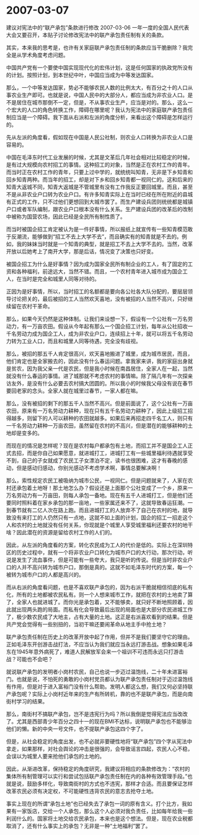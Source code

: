# 2007-03-07

建议对宪法中的“联产承包”条款进行修改    2007-03-06   一年一度的全国人民代表大会又要召开，本贴子讨论修改宪法中的联产承包责任制有关的条款。

其实，本来我的思考是，也许有关家庭联产承包责任制的条款应当干脆删除？我完全是从学术角度考虑问题。

中国共产党有一个要使中国实现现代化的宏伟计划，这是任何国家的执政党所没有的计划。按照计划，到本世纪中叶，中国应当成为中等发达国家。

那么，一个中等发达国家，势必不能够农民人数的比例太大，有百分之十的人口从事农业生产即可。也就是说，中国人民中的大部分人，都应当成为非农业人口。是不是居住在城市那倒不一定，但是，不从事农业生产，应当是对的。那么，这么一个宏大的人口的角色转换工作，障碍在哪里呢？我认为宪法中的家庭联产承包责任制应当是一个障碍。我下面从右派和左派的角度分析，来看出这个障碍是怎样运行的。

先从左派的角度看，假如现在中国是人民公社制，则农业人口转换为非农业人口是容易的。

中国在毛泽东时代工业发展的时候，尤其是文革后几年社会相对比较稳定的时候，是有过大规模向农村招工的事情。这种招工的对象，当然是正在农村工作的青年。而当时正在农村工作的青年，只要上过中学的，就统统叫知青，无非是下乡知青和回乡知青两种。而当年的招工，却是对下乡和回乡知青都一视同仁的。这和后来的知青大返城不同，知青大返城是不管城里有没有工作我反正要回城里。而且，甚至不是从非农业户口转为农业户口。有许多知青实际上在当时已经在所在附近的县城有正式的工作，只不过他们更想回到大城市罢了。而生产建设兵团则统统都是城镇户口或者军队编制，跟农业户口根本没有什么关系。生产建设兵团的改革后的改制中被称为国营农场，因此已经是全民所有制性质了。

而当时被国企招工肯定被认为是一件好事情，所以报纸上就宣传有一些知青模范敢于反潮流，能够做到“招工不去上大学不去”，而且确实有的知青就是不去的。例如，我的妹妹当时就是一个知青的典型，就是招工不去上大学不去的。当然，改革开放以后她考上了南开大学，那是后话，情况变了决策也只好变。

被国企招工为什么是好事情？因为成为国家全民所有制企业的工人，有了固定的工资和各种福利，前途远大，当然不错。而且，一个农村青年进入城市成为国企工人，在当时是完全和城里人同等对待的。

正因为是好事情，所以，当时招工的名额都是要向各公社各大队分配的，要层层领导讨论把关的，最后被招的工人当然欢天喜地，没有被招的人当然不高兴，只好继续留在农村干革命。

那么，如果今天仍然是这种体制。让我们来设想一下，假设有一个公社有一万名劳动力，有一万亩农田。假设从今年起有那么一个国企招工计划，每年从公社招收一千名劳动力成为国企工人，成为非农业户口，连续招上十年，就可以将五千名劳动力转为工业人口，而且和城里人同等待遇，完全没有歧视。

那么，被招的那五千人肯定很高兴，欢天喜地搬进了城里，成为城市居民，而且，他们肯定也是全家搬去的，因此没有什么春运问题。拿我家来讲，我的家庭出身就是贫农，因为我父亲一代是农民，但是我小时候在南昌居住，全家人在一起，当然就没有什么春运的事情。进了城那就不考虑农村的事情嘛。除了隔几年有一次探亲访友外，是没有什么必要去农村搞大团圆的。所以我小的时候我父母没有说在春节要回老家的念头。全家人就在城里过春节，一家人都在嘛。

那么，没有被招的剩下的那五千人当然不高兴。但是前面说了，这个公社有一万亩农田，原来有一万名劳动力耕种，现在只有五千名劳动力耕种了，因此上级招工招得越多，则留下的人可以耕种的农田就越多。如果后来再招走四千名工人，则只有一千名劳动力耕种一万亩农田，虽然留在农村的不高兴，但是潜在的能够耕种的土地却是变多的。

而现在的情况是怎样呢？现在是农村每户都承包有土地，而招工并不是国企工人正式去招，而是你自己如果愿意，就进城打工，进城打工有一些城里福利待遇就享受不到，自己的子女就成了农民工子女漂泊不定，读书也很困难，这才有春晚的感动，但是感动归感动，你别光感动不考虑学术啊，事情总要解决啊！

那么，索性规定农民工被吸纳为城市公民，一视同仁。但是问题就来了，人家在农村还承包着土地呀！那土地怎么办？假设还是上面那个公社变成了一个乡，原来一万名劳动力有一万亩田，则每人承包一备地。现在有五千人进城打工，但是他们还要同时照料着在家乡承包的那一亩地，一些家属还来不了，这就导致春运狂潮。一到春节就有二亿人次在路上跑。而且进城打工的人放弃不了自己在农村的地，就导致没有来打工的人仍然只有一点地，这就不如上面的计划，国企的招工一招走这个人和农村的土地就没有任何关系，你现就是个城里人享受城里福利还要农村的地干啥？因此潜在的资源是留给农村工作的人们的。

因此，从左派的角度看的方案，转化农民成为工人的代价是低的。实际上在深圳特区的历史过程中，就有一个将非农业户口转化为城市户口的大行动，那次行动，听说是发生了流血事件，但是可能有一些夸大，我只是听的传说。但是当时非农业户口的人并不高兴转为城市户口，那倒是真的。这就不如毛泽东时代的方案，每一个被转为城市户口的人都是高兴的。

而从右派的角度看问题，也是不喜欢联产承包的，因为右派干脆就相信彻底的私有化，所有的土地都被农民私有。则一个人想来城市工作，就把在农村的土地卖了算了，全家人也就进城了。而你光是承包着，又不能够卖，就只好不断地照顾着，因此就出现两头跑的局面。而私有化会导致最后出现的局面也是大部分农民进城工作了，极少数农民成了大地主，占有大量的土地。这正是右派喜欢看到的结果。但是共产党会觉得有一些别扭的，当初干嘛还要闹革命从地主手中抢土地？

联产承包责任制在历史上的改革开放中起了作用，但并不是我们要坚守它的理由。正如毛泽东开创游击战打法，不应当认为我们就应当永远打游击战。想象如果毛泽东在1945年意外病死了，难道人民解放军会来一个祖训不可违而永远只打游击战？可能也不会吧？

就说联产承包的发明者小岗村农民，自己也说一步迈过温饱线，二十年未进富裕门。也就是说，不怕死的勇敢的小岗村党员都认为联产承包责任制对于迈过温饱线有作用，但是对于进入富裕门没有什么帮助。发明人都这么想，我们又何必坚持联产承包呢？实际上小岗村近年来的生产有所转机，靠的也不是联产承包，而是向南街村学习的结果。

那么，南街村不搞联产承包，岂不是违宪行为吗？所以我倒是觉得宪法应当改改了。尤其是西部青少年百分之四十一的现在BMI不达标，说明联产承包也不能够治他们的懒。新的中央一号文件，也不提联产承包这四个字了。

但是，从社会稳定的角度出发，也不必就非要硬性地将“联产承包”四个字从宪法中拿走，如果那样，对社会舆论的冲击是很强的，会导致谣言四起，农民人心不稳，会误以为城里人要来抢他们承包的土地的。

因此，从渐进改革，保持稳定的角度研究，我建议将相应的条款修改为：“农村的集体所有制管理可以实行和尝试包括联产承包责任制在内的各种有效管理手段。”也就是说，鼓励多样化，导致南街村的方式也不违宪，那样才合适。而且要保证怎样改革农民必须有决定权，不可能硬性违背农民的意志去抢夺土地。

事实上现在的所谓“承包土地”也已经失去了承包一词的原有含义。打个比方，我如果有一家饭店，交给一个人承包，那么这个人必须对我负责任，比如每年给我一些利润什么的。国家将土地交给农民承包，本来也是这个想法。但是，现在农业税都取消了，还有什么事实上的承包？无非是一种“土地福利”罢了。
